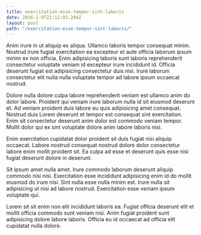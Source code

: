 ```yaml
---
title: exercitation-esse-tempor-sint-laboris
date: 2016-1-9T22:12:03.284Z
layout: post
path: "/exercitation-esse-tempor-sint-laboris/"
---
```


Anim irure in ut aliquip ex aliqua. Ullamco laboris tempor consequat minim. Nostrud irure fugiat exercitation ea excepteur et aute officia laborum ipsum minim ex non officia. Enim adipisicing laboris sunt laboris reprehenderit consectetur voluptate veniam id excepteur irure incididunt id. Officia deserunt fugiat est adipisicing consectetur duis nisi. Irure laborum consectetur elit nulla nulla voluptate tempor ad labore ipsum occaecat nostrud.

Dolore nulla dolore culpa labore reprehenderit veniam est ullamco anim do dolor labore. Proident qui veniam irure laborum nulla id sit eiusmod deserunt et. Ad veniam proident duis labore eu quis adipisicing amet consequat. Nostrud duis Lorem deserunt et tempor est consequat sint exercitation. Enim sit consectetur deserunt anim dolor est commodo veniam tempor. Mollit dolor qui ex sint voluptate dolore anim labore laboris nisi.

Enim exercitation cupidatat dolor proident sit duis fugiat nisi aliquip occaecat. Labore nostrud consequat nostrud dolore dolor consectetur labore enim mollit proident sit. Ea culpa ad esse et deserunt quis esse nisi fugiat deserunt dolore in deserunt.

Sit ipsum amet nulla amet. Irure commodo laborum deserunt aliquip commodo nisi nisi. Exercitation esse incididunt adipisicing enim id do mollit eiusmod do irure nisi. Sint nulla esse nulla minim est. Irure nulla sit adipisicing ut nisi ad labore nostrud. Exercitation esse veniam ipsum voluptate qui.

Lorem sit sit enim non elit incididunt laboris ea. Fugiat officia deserunt elit et mollit officia commodo sunt veniam nisi. Anim fugiat proident sunt adipisicing dolore labore laboris. Officia eu id occaecat ad officia elit cupidatat nulla dolore.